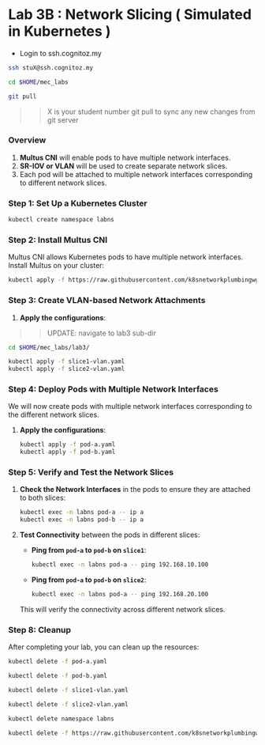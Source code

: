 # Lab 3B : Network Slicing ( Simulated in Kubernetes )


* Login to ssh.cognitoz.my 
```sh 
ssh stuX@ssh.cognitoz.my

cd $HOME/mec_labs 

git pull 

```
>> X is your student number
>> git pull to sync any new changes from git server

### Overview
1. **Multus CNI** will enable pods to have multiple network interfaces.
2. **SR-IOV or VLAN** will be used to create separate network slices.
3. Each pod will be attached to multiple network interfaces corresponding to different network slices.

### Step 1: Set Up a Kubernetes Cluster

```bash 
kubectl create namespace labns
```

### Step 2: Install Multus CNI

Multus CNI allows Kubernetes pods to have multiple network interfaces. Install Multus on your cluster:

```bash
kubectl apply -f https://raw.githubusercontent.com/k8snetworkplumbingwg/multus-cni/master/deployments/multus-daemonset-thick.yml
```


### Step 3: Create VLAN-based Network Attachments

1. **Apply the configurations**:
>> UPDATE: navigate to lab3 sub-dir 
```sh 
cd $HOME/mec_labs/lab3/
```



   ```bash
   kubectl apply -f slice1-vlan.yaml
   kubectl apply -f slice2-vlan.yaml
   ```

### Step 4: Deploy Pods with Multiple Network Interfaces

We will now create pods with multiple network interfaces corresponding to the different network slices.

1. **Apply the configurations**:
   ```bash
   kubectl apply -f pod-a.yaml
   kubectl apply -f pod-b.yaml
   ```

### Step 5: Verify and Test the Network Slices

1. **Check the Network Interfaces** in the pods to ensure they are attached to both slices:
   ```bash
   kubectl exec -n labns pod-a -- ip a
   kubectl exec -n labns pod-b -- ip a
   ```

2. **Test Connectivity** between the pods in different slices:

   - **Ping from `pod-a` to `pod-b` on `slice1`**:
     ```bash
     kubectl exec -n labns pod-a -- ping 192.168.10.100
     ```

   - **Ping from `pod-a` to `pod-b` on `slice2`**:
     ```bash
     kubectl exec -n labns pod-a -- ping 192.168.20.100
     ```

   This will verify the connectivity across different network slices.

### Step 8: Cleanup

After completing your lab, you can clean up the resources:

```bash
kubectl delete -f pod-a.yaml

kubectl delete -f pod-b.yaml

kubectl delete -f slice1-vlan.yaml

kubectl delete -f slice2-vlan.yaml

kubectl delete namespace labns

kubectl delete -f https://raw.githubusercontent.com/k8snetworkplumbingwg/multus-cni/master/deployments/multus-daemonset-thick.yml
```